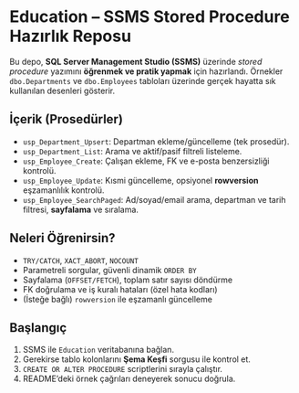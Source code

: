 # Education – SSMS Stored Procedure Hazırlık Reposu

Bu depo, **SQL Server Management Studio (SSMS)** üzerinde *stored procedure* yazımını **öğrenmek ve pratik yapmak** için hazırlandı. Örnekler `dbo.Departments` ve `dbo.Employees` tabloları üzerinde gerçek hayatta sık kullanılan desenleri gösterir.

## İçerik (Prosedürler)
- `usp_Department_Upsert`: Departman ekleme/güncelleme (tek prosedür).
- `usp_Department_List`: Arama ve aktif/pasif filtreli listeleme.
- `usp_Employee_Create`: Çalışan ekleme, FK ve e-posta benzersizliği kontrolü.
- `usp_Employee_Update`: Kısmi güncelleme, opsiyonel **rowversion** eşzamanlılık kontrolü.
- `usp_Employee_SearchPaged`: Ad/soyad/email arama, departman ve tarih filtresi, **sayfalama** ve sıralama.

## Neleri Öğrenirsin?
- `TRY/CATCH`, `XACT_ABORT`, `NOCOUNT`
- Parametreli sorgular, güvenli dinamik `ORDER BY`
- Sayfalama (`OFFSET/FETCH`), toplam satır sayısı döndürme
- FK doğrulama ve iş kuralı hataları (özel hata kodları)
- (İsteğe bağlı) `rowversion` ile eşzamanlı güncelleme

## Başlangıç
1. SSMS ile `Education` veritabanına bağlan.
2. Gerekirse tablo kolonlarını **Şema Keşfi** sorgusu ile kontrol et.
3. `CREATE OR ALTER PROCEDURE` scriptlerini sırayla çalıştır.
4. README’deki örnek çağrıları deneyerek sonucu doğrula.


